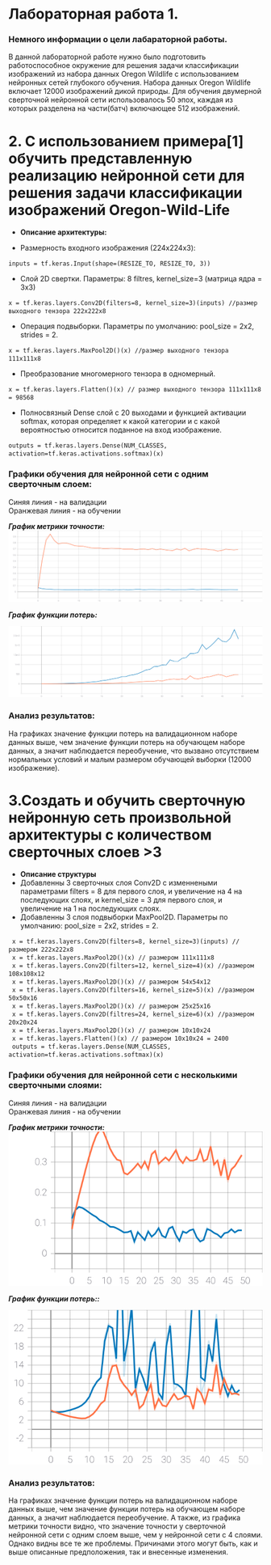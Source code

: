 Лабораторная работа 1.  
====

### Немного информации о цели лабараторной работы.
В данной лабораторной работе нужно было подготовить работоспособное окружение для решения задачи классификации изображений из набора данных Oregon Wildlife с использованием нейронных сетей глубокого обучения. Набора данных Oregon Wildlife включает 12000 изображений дикой природы. Для обучения двумерной сверточной нейронной сети использовалось 50 эпох, каждая из которых разделена на части(батч) включающее 512 изображений.

# 2. С использованием примера[1] обучить представленную реализацию нейронной сети для решения задачи классификации изображений Oregon-Wild-Life
* **Описание архитектуры:**   
 
* Размерность входного изображения (224x224x3): 
```
inputs = tf.keras.Input(shape=(RESIZE_TO, RESIZE_TO, 3))
```

* Слой 2D свертки. Параметры: 8 filtres, kernel_size=3 (матрица ядра = 3x3)
```
x = tf.keras.layers.Conv2D(filters=8, kernel_size=3)(inputs) //размер выходного тензора 222х222х8
```

* Операция подвыборки. Параметры по умолчанию: pool_size = 2х2, strides = 2.
```
x = tf.keras.layers.MaxPool2D()(x) //размер выходного тензора 111х111х8
```

* Преобразование многомерного тензора в одномерный. 
 ```
 x = tf.keras.layers.Flatten()(x) // размер выходного тензора 111x111x8 = 98568
 ```
 
 * Полносвязный Dense слой с 20 выходами и функцией активации softmax, которая определяет к какой категории и с какой вероятностью относится поданное на вход изображение.
```
outputs = tf.keras.layers.Dense(NUM_CLASSES, activation=tf.keras.activations.softmax)(x)
```

 ### Графики обучения для нейронной сети с одним сверточным слоем:
 
Синяя линия - на валидации  
Оранжевая линия - на обучении  

 ***График метрики точности:*** 
<img src="./1_Слой/Графики/epoch_categorical_accuracy.svg">

 ***График функции потерь:*** 
 
<img src="./1_Слой/Графики/epoch_loss.svg">

### Анализ результатов:

На графиках значение функции потерь на валидационном наборе данных выше, чем значение функции потерь на обучающем наборе данных, а значит наблюдается переобучение, что вызвано отсутствием нормальных условий и малым размером обучающей выборки (12000 изображение). 

# 3.Создать и обучить сверточную нейронную сеть произвольной архитектуры с количеством сверточных слоев >3
* **Описание структуры** 
* Добавленны 3 сверточных слоя Conv2D с изменнеными параметрами filters = 8 для первого слоя, и увеличение на 4 на последующих слоях, и kernel_size = 3 для первого слоя, и увеличение на 1 на последующих слоях.  
* Добавленны 3 слоя подвыборки MaxPool2D. Параметры по умолчанию: pool_size = 2х2, strides = 2.

 ```
  x = tf.keras.layers.Conv2D(filters=8, kernel_size=3)(inputs) //размером 222х222х8
  x = tf.keras.layers.MaxPool2D()(x) // размером 111x111x8 
  x = tf.keras.layers.Conv2D(filters=12, kernel_size=4)(x) //размером 108х108х12
  x = tf.keras.layers.MaxPool2D()(x) // размером 54x54x12
  x = tf.keras.layers.Conv2D(filters=16, kernel_size=5)(x) //размером 50х50х16
  x = tf.keras.layers.MaxPool2D()(x) // размером 25x25x16
  x = tf.keras.layers.Conv2D(filtres=24, kernel_size=6)(x) //размером 20х20х24
  x = tf.keras.layers.MaxPool2D()(x) // размером 10x10x24  
  x = tf.keras.layers.Flatten()(x) // размером 10x10x24 = 2400
  outputs = tf.keras.layers.Dense(NUM_CLASSES, activation=tf.keras.activations.softmax)(x)
  ```


 ### Графики обучения для нейронной сети с несколькими сверточными слоями:
 
Синяя линия - на валидации  
Оранжевая линия - на обучении  

 ***График метрики точности:*** 
<img src="./4_Слоя_256/Графики/epoch_categorical_accuracy.svg">

 ***График функции потерь::*** 
 
<img src="./4_Слоя_256/Графики/epoch_loss.svg">

### Анализ результатов:

На графиках значение функции потерь на валидационном наборе данных выше, чем значение функции потерь на обучающем наборе данных, а значит наблюдается переобучение. А также, из графика метрики точности видно, что значение точности у сверточной нейронной сети с одним слоем выше, чем у нейронной сети с 4 слоями. Однако видны все те же проблемы. Причинами этого могут быть, как и выше описанные предположения, так и внесенные изменения. 

